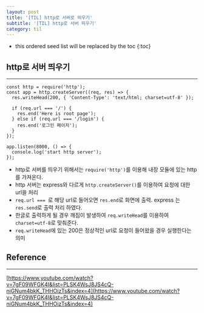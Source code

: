 ```yaml
---
layout: post
title: '[TIL] http로 서버로 띄우기'
subtitle: '[TIL] http로 서버 띄우기'
category: til
---
```


<!-- prettier-ignore -->
* this ordered seed list will be replaced by the toc 
{:toc}

## http로 서버 띄우기

---

```
const http = require('http');
const app = http.createServer((req, res) => {
  res.writeHead(200, { 'Content-Type': 'text/html; charset=utf-8' });

  if (req.url === '/') {
    res.end('Here is root page');
  } else if (req.url === '/login') {
    res.end('로그인 페이지');
  }
});

app.listen(8000, () => {
  console.log('start http server');
});
```

- http로 서버를 띄우기 위해서는 `require('http')`를 이용해 내장 모듈에 있는 http를 가져온다.
- http 서버는 express와 다르게 `http.createServer()`를 이용하여 요청에 대한 url을 처리
- `req.url === `로 해당 url로 들어오면 `res.end`로 화면에 출력. express 는 `res.send`로 출력 처리 하였다.
- 한글로 출력하게 될 경우 깨짐이 발생하여 `req.writeHead`를 이용하여 `charset=utf-8`로 맞춰준다.
- `req.writeHead`에 있는 200은 정상적인 url로 요청이 들어왔을 경우 실행한다는 의미

## Reference

---

[https://www.youtube.com/watch?v=7gF09WFGK4I&list=PLSK4WsJ8JS4cQ-niGNum4bkK_THHOizTs&index=4](https://www.youtube.com/watch?v=7gF09WFGK4I&list=PLSK4WsJ8JS4cQ-niGNum4bkK_THHOizTs&index=4)
